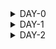 
<details>
    
 # iiitb_ASIC_Class
    
<summary>DAY-0</summary>
<br>
    
# iiitb_ASIC_Class
    
## DAY-0 Installation of Softwares

### Yosys Installation

**Steps to install Yosys**

```
git clone https://github.com/YosysHQ/yosys.gi
cd yosys 
sudo apt install make (If make is not installed please install it) 
sudo apt-get install build-essential clang bison flex \
    libreadline-dev gawk tcl-dev libffi-dev git \
    graphviz xdot pkg-config python3 libboost-system-dev \
    libboost-python-dev libboost-filesystem-dev zlib1g-dev
make config-gcc
make 
sudo make install
```

![Screenshot from 2023-07-31 09-45-18](https://github.com/amith-bharadwaj/iiitb_asic_class/assets/84613258/075fb4ad-5149-444b-a6cd-f94e4cd1a401)

Yosys installed

### Icarus Verilog Installation

**Steps to install Icarus Verilog**

```
sudo apt-get install iverilog
```

![Screenshot from 2023-07-31 10-28-36](https://github.com/amith-bharadwaj/iiitb_asic_class/assets/84613258/5b958d79-7c11-4461-946f-63404851f3d8)

iverilog installed

### Gtkwave Installation

**Steps to install Gtkwave**
```
sudo apt update
sudo apt install gtkwave
```
![Screenshot from 2023-07-31 09-46-18](https://github.com/amith-bharadwaj/iiitb_asic_class/assets/84613258/06c56897-9099-4f39-8bfd-81f497640cdf)

gtkwave installed

### NGSPICE Installation

**Steps to install NGSPICE**

##### Download the file from the link given below and proceed with the commands.

***https://sourceforge.net/projects/ngspice/files/*** 

```
# Installing dependencies for ngspice:
sudo apt-get install build-essential
sudo apt-get install libxaw7-dev

# ngspice installation:
tar -zxvf ngspice-40.tar.gz
cd ngspice-40
mkdir release
cd release
../configure  --with-x --with-readline=yes --disable-debug
make
sudo make install


```
![Screenshot from 2023-08-05 09-31-05](https://github.com/amith-bharadwaj/iiitb_asic_class/assets/84613258/c6d0f93e-af50-42d9-9d52-53640ba4542b)

NG spice installed successfully.

### OpenSTA Installation

Installing dependecies for OpenSTA:

``` 
sudo apt-get install cmake clang gcc tcl swig bison flex 
```
Follow the below commands to install OpenSTA

```
git clone https://github.com/The-OpenROAD-Project/OpenSTA.git
cd OpenSTA
mkdir build
cd build
cmake ..
make
sudo make install
```
![Screenshot from 2023-08-05 09-34-17](https://github.com/amith-bharadwaj/iiitb_asic_class/assets/84613258/dedce8c2-e755-44e9-acb8-2daf609377c4)


### MAGIC Installation

Follow the below commands for the MAGIC Installation.
```
sudo apt-get install m4
sudo apt-get install tcsh
sudo apt-get install csh
sudo apt-get install libx11-dev
sudo apt-get install tcl-dev tk-dev
sudo apt-get install libcairo2-dev
sudo apt-get install mesa-common-dev libglu1-mesa-dev
sudo apt-get install libncurses-dev
git clone https://github.com/RTimothyEdwards/magic
cd magic
./configure
make
sudo make install
```
![Screenshot from 2023-08-05 09-42-43](https://github.com/amith-bharadwaj/iiitb_asic_class/assets/84613258/578f2df7-708f-42d5-b6ea-9d7ce8befa1c)

MAGIC installed successfully.

### OpenLane Installation

Installation of dependencies:
``` 
sudo apt-get update
sudo apt-get upgrade
sudo apt install -y build-essential python3 python3-venv python3-pip make git
```
Docker Installation :
```
sudo apt install apt-transport-https ca-certificates curl software-properties-common
curl -fsSL https://download.docker.com/linux/ubuntu/gpg | sudo gpg --dearmor -o /usr/share/keyrings/docker-archive-keyring.gpg

echo "deb [arch=amd64 signed-by=/usr/share/keyrings/docker-archive-keyring.gpg] https://download.docker.com/linux/ubuntu $(lsb_release -cs) stable" | sudo tee /etc/apt/sources.list.d/docker.list > /dev/null

sudo apt update
sudo apt install docker-ce docker-ce-cli containerd.io
sudo docker run hello-world

sudo groupadd docker
sudo usermod -aG docker $USER
sudo reboot

# Enter the below command to check docker installation.
sudo docker run hello-world



```

![Screenshot from 2023-08-05 09-38-24](https://github.com/amith-bharadwaj/iiitb_asic_class/assets/84613258/ae9e486b-cdc8-4ba6-830f-ecd0e2d85717)
Installation of OpenLane,Pdks and Tools
```
cd $HOME
git clone https://github.com/The-OpenROAD-Project/OpenLane
cd OpenLane
make
make test
```

</details>

<details>
<summary>DAY-1</summary>
    
## DAY-1 Introduction to verilog RTL Design and Synthesis
The first step is to clone the necessary lab files from the given github repository to a directory named VLSI.

```
mkdir VLSI
cd VLSI
git clone https://github.com/kunalg123/sky130RTLDesignAndSynthesisWorkshop.git
```



The verilog_files directory contains the verilog programs and testbenches.
Let us load the good_mux.v and its testbench to iverilog and simulate it.

```
cd sky130RTLDesignAndSynthesisWorkshop/
cd verilog_files/
iverilog good_mux.v tb_good_mux.v
./a.out
# output of simulator will be a vcd file, this vcd file is loaded to gtk wave for waveform visualization.
gtkwave tb_good_mux.vcd

```
![Screenshot from 2023-08-08 19-18-20](https://github.com/amith-bharadwaj/iiitb_asic_class/assets/84613258/f57ec40c-d7b9-4b3c-ba18-7f52c4c06784)

### Synthesis of design
Follow the below commands to invoke yosys in the working directory,read the library,read the verilog file and generate the netlist.

```
yosys
read_liberty -lib VLSI/sky130RTLDesignAndSynthesisWorkshop/lib/sky130_fd_sc_hd__tt_025C_1v80.lib
read_verilog VLSI/sky130RTLDesignAndSynthesisWorkshop/verilog_files/good_mux.v
synth -top good_mux
abc -liberty VLSI/sky130RTLDesignAndSynthesisWorkshop/lib/sky130_fd_sc_hd__tt_025C_1v80.lib
show
# The show command will display the graphical version of the logic realized.
```
![Screenshot from 2023-08-08 20-25-27](https://github.com/amith-bharadwaj/iiitb_asic_class/assets/84613258/6594c550-a751-4e98-8c0a-701e629e45f3)
![Screenshot from 2023-08-08 20-26-34](https://github.com/amith-bharadwaj/iiitb_asic_class/assets/84613258/0b8f9396-3391-4d78-bc5a-54219c22be81)
![Screenshot from 2023-08-08 20-27-05](https://github.com/amith-bharadwaj/iiitb_asic_class/assets/84613258/b5bf8bf6-333d-49fd-8738-0f73456a5883)

Follow the below commands to write the netlist.
```
write_verilog good_mux_netlist.v
write_verilog -noattr good_mux_netlist.v
!gvim good_mux_netlist.v

```
![Screenshot from 2023-08-08 22-02-05](https://github.com/amith-bharadwaj/iiitb_asic_class/assets/84613258/4c428b4a-641d-4eb7-b4de-65ba97f369d7)

## References
1. https://yosyshq.net/
2. https://www.vsdiat.com/
3. https://github.com/kunalg123/vsdflow
4. https://teamvlsi.com
</details>

<details>
<summary>DAY-2</summary>
    
# DAY-2    
## Overview
### .Lib Files 

Lib file is a short form of Liberty Timing file. Liberty syntax is followed to write a .lib file. LIB file is an ASCII representation of timing and power parameter associated with cells inside the standard cell library of a particular technology node. Lib file is basically a timing model file which contains cell delay, cell transition time, setup and hold time requirement of the cell. So Lib file basically contains the timing and electrical characteristics of a cell or macros.The common part of Lib file contains
1. Library name and technology name
2. Units of time, power, voltage, current, resistance and capacitances.
3. Value of operating condition (process, voltage and temperature): Max Min and Typical

Here we can look for the comparison between the cells in the .lib file. Wider cells will be faster, but area will be more. And also wider cells will consume more power.

![Screenshot (172)](https://github.com/amith-bharadwaj/iiitb_asic_class/assets/84613258/354d3c19-3ecf-4fec-8d6a-e055c84567ae)

### Hierarchial synthesis

In a hierarchical design approach, the overall design is divided into various functional blocks or modules. Each of these modules can be further divided into sub-modules, and so on, creating a hierarchy of design levels. Each level of the hierarchy focuses on a specific aspect of the design, such as logic, memory, clock distribution, etc.
Benefits of implementing hierarchical design are
1. **Modularity:** Each module can be designed, verified, and optimized independently, which simplifies the overall design process.
2. **Reusability:** Modules that have been designed and verified can be reused in different projects, saving time and effort.
3. **Collaboration:** Different teams can work on different modules simultaneously, allowing for parallel development and reducing design time.
4. **Efficient Resource Management:** Resources like power, timing, and area can be managed more effectively by optimizing smaller modules individually and then integrating them.
5. **Debugging and Testing:** Smaller modules are easier to debug and test, making it easier to locate and fix issues.

#### Multiple modules and sub modules
To understand and implement the concept of multiple modules and submodules, we use the below verilog file.

https://github.com/kunalg123/sky130RTLDesignAndSynthesisWorkshop/blob/main/verilog_files/multiple_modules.v

In this verilog file,the submodules are instantiated under main module. In the handwritten image below we can see how the instantiation is done.Here Sub module 1 is an AND logic gate and Sub module 2 is an OR logic Gate.


| verilog example | logic circuit |
|------------------------------------------------------ | ------------------------------------- |
|![Screenshot from 2023-08-12 12-17-34](https://github.com/amith-bharadwaj/iiitb_asic_class/assets/84613258/8125a1c7-e2bd-4d48-ab36-d7edf2298288)|![Screenshot from 2023-08-12 12-20-10](https://github.com/amith-bharadwaj/iiitb_asic_class/assets/84613258/fe0a9628-2ce4-4077-b7d7-b644e898f42f)|

Follow the commands below for synthesis of multiple_modules.v

```
yosys
read_verilog multiple_modules.v
synth -top multiple_modules
abc -liberty ../lib/sky130_fd_sc_hd__tt_025C_1v80.lib 
show multiple_modules
write_verilog -noattr multiple_modules_hier.v
```
![image](https://github.com/amith-bharadwaj/iiitb_asic_class/assets/84613258/e6e5e843-6175-41f4-81a1-e0a0d3729968)
The netlist generated is shown below
![Screenshot from 2023-08-12 13-07-53](https://github.com/amith-bharadwaj/iiitb_asic_class/assets/84613258/08b547a4-8883-479d-98d9-edd7e0fd6504)
![Screenshot from 2023-08-12 13-08-11](https://github.com/amith-bharadwaj/iiitb_asic_class/assets/84613258/8f18f88c-effb-4225-986c-876efc26c1ff)

The synthesis of design from yosys sometimes uses a different logic gates than expected design. This is because yosys chooses an optimized way to implement a logic. For example yosys implements nand logic instead of nor logic. The reason for why the nandlogic is optimal solution than nor logic is that,during the usage of cmos gate, the realization of OR gate contains stacked pmos gates for the design. The stacked pmos gate creates a delay which is a poor design. In the below image we can see the realisation of OR operation using stacked pmos logic.

![Screenshot from 2023-08-12 13-41-21](https://github.com/amith-bharadwaj/iiitb_asic_class/assets/84613258/d0976b73-91a6-4e23-9735-fd4f2e0e476f)
### Flat Synthesis

Flat synthesis is an alternative approach to hierarchical synthesis in Very Large Scale Integration (VLSI) design.
In flat synthesis, the entire design, including all its modules and sub-modules, is synthesized together in a single step. This approach can simplify certain aspects of the design process and may be suitable for smaller or less complex designs. However, it can also have limitations, especially as designs become larger and more complex.

Follow the below commands to flatten and see the output

```
yosys
read_verilog multiple_modules.v
synth -top multiple_modules
abc -liberty ../lib/sky130_fd_sc_hd__tt_025C_1v80.lib 
flatten
show
write_verilog -noattr multiple_modules_flat.v
!gvim multiple_modules_flat.v

```
In this multiple_modules_flat.v file, we can see that there are no sub modules and hierarchy present, they are flattened and a single netlist is observed.

![Screenshot from 2023-08-12 14-19-41](https://github.com/amith-bharadwaj/iiitb_asic_class/assets/84613258/48fd5949-506b-4d34-add6-da5752827952)

![Screenshot from 2023-08-12 14-14-34](https://github.com/amith-bharadwaj/iiitb_asic_class/assets/84613258/f741e733-f646-4044-97bb-bdd2be1f530d)

### Synthesizing submodules

Instead of synthesizing the submodule everytime, we synthesize the submodule one time and we replicate it number of times, and stich it together to form the design in the top module.Module level synthesis is preferred when we have multiple instances of same module.
The command for synthesis of submodule is given below.This command is to be executed after reading liberty file and verilog files.
```
synth -top sub_module1
show
```
In the below image we can see the implementation of single submodule.
![Screenshot from 2023-08-12 14-29-45](https://github.com/amith-bharadwaj/iiitb_asic_class/assets/84613258/ac8addf6-2626-44b0-9155-f9ca0827ba1d)

### Various Flop Coding Styles and Optimization

#### Why Flops

Lets take an example of combinational logic circuit where a 2 input AND gate's output is given to one terminal of 2 input OR gate. The overall output is "Y" and the intermediate output at the AND gate is "i". There  will be propagation delay at the overall output. Because of the delay, the output will have a glitch.let us consider "a" and "b" are having a transition from 0 to 1 and "c" is having transition from 1 to 0.Let us take the delay of the AND gate as 2ns and delay of the OR gate as 1 ns.The output will be as below.For a complex circuit containing more number of combinational circuits, the output will not be stable, it will be having the glitch most of the time.We have to avoid this event,this is where flip flops help us. A D-flipflop synchronized with the clock functions in a manner that, the output of the Flop will change only at the edge of the clock signal.Even though input is having a glitch, the output will be stable.

![WhatsApp Image 2023-08-12 at 8 30 26 PM](https://github.com/amith-bharadwaj/iiitb_asic_class/assets/84613258/7f3a9bc0-fee5-42c9-9f2d-bf6ec095af14)

Here we can see a  verilog code for a D-FlipFlop having asynchronous reset.This means that, the flip flop doesnt have to wait for the clock to perform the reset operation.In the verilog code given below, we can observe that the sensitivity list contains both the clock and the asynchronous reset, so whenever any of the 2 signals have transition, the reset takes place.

![image](https://github.com/amith-bharadwaj/iiitb_asic_class/assets/84613258/bb5d9f39-9ad1-44c6-bc2f-b4d86d68f20d)


Here we can see the simulation of D-FlipFLop with asynchronous reset performed with the help of iverilog and gtkwave softwares. The commands for simulation are given below

```
iverilog dff_asyncres.v tb_dff_asyncres.v
./a.out
gtkwave tb_dff_asyncres.vcd
```

![Screenshot from 2023-08-12 20-53-46](https://github.com/amith-bharadwaj/iiitb_asic_class/assets/84613258/4044f6f6-fe52-47df-88d8-4c17d053a941)

The synthesis of D-FlipFLop with asynchronous reset is performed by yosys with the following commands and the generated block diagram can be seen below.
```
read_liberty -lib ../lib/sky130_fd_sc_hd__tt_025C_1v80.lib 
read_verilog ../verilog_files/dff_asyncres.v
synth -top dff_asyncres
dfflibmap -liberty ../lib/sky130_fd_sc_hd__tt_025C_1v80.lib 
abc -liberty ../lib/sky130_fd_sc_hd__tt_025C_1v80.lib 
show

```
![Screenshot from 2023-08-13 13-47-03](https://github.com/amith-bharadwaj/iiitb_asic_class/assets/84613258/28890e80-2499-4b73-80f8-e5caeada4240)


For a synchronous reset D-Flipflop, the flipflop will wait for the next clock to arrive for performing the reset operation.The behaviour can be observed in the verilog code given below.

![Screenshot from 2023-08-12 21-10-49](https://github.com/amith-bharadwaj/iiitb_asic_class/assets/84613258/a8dd9fdc-b80a-4705-8aaa-48850d2be987)


Here we can see the simulation of D-FlipFLop with synchronous reset performed with the help of iverilog and gtkwave softwares. The commands for simulation are given below

```
iverilog dff_syncres.v tb_dff_syncres.v
./a.out
gtkwave tb_dff_syncres.vcd
```
![Screenshot from 2023-08-12 21-06-20](https://github.com/amith-bharadwaj/iiitb_asic_class/assets/84613258/ce033d77-eb83-47dd-9d27-b3702e38f7df)



Here we can see the simulation of D-FlipFLop with asynchronous set performed with the help of iverilog and gtkwave softwares. The verilog code,commands and waveform are given below.

![image](https://github.com/amith-bharadwaj/iiitb_asic_class/assets/84613258/4a4825cf-09e6-48e0-8484-8265f11607d6)

```
iverilog dff_async_set.v tb_dff_async_set.v
./a.out
gtkwave tb_dff_async_set.vcd
```
![image](https://github.com/amith-bharadwaj/iiitb_asic_class/assets/84613258/7419ad22-b508-4ebe-97b6-1801de12036a)

The synthesis of D-FlipFLop with asynchronous set is performed by yosys with the following commands and the generated block diagram can be seen below.

```
read_liberty -lib ../lib/sky130_fd_sc_hd__tt_025C_1v80.lib 
read_verilog ../verilog_files/dff_async_set.v
synth -top dff_async_set
dfflibmap -liberty ../lib/sky130_fd_sc_hd__tt_025C_1v80.lib 
abc -liberty ../lib/sky130_fd_sc_hd__tt_025C_1v80.lib 
show
```
![Screenshot from 2023-08-13 13-57-13](https://github.com/amith-bharadwaj/iiitb_asic_class/assets/84613258/2ec625c7-a710-4fd0-8612-215d545f98cd)


</details>
